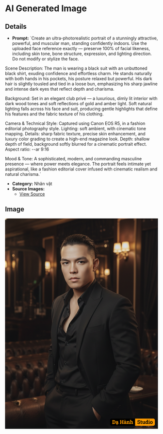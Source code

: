 # AI Generated Image

## Details
- **Prompt:** `Create an ultra-photorealistic portrait of a stunningly attractive, powerful, and muscular man, standing confidently indoors.
Use the uploaded face reference exactly — preserve 100% of facial likeness, including skin tone, bone structure, expression, and lighting direction. Do not modify or stylize the face.

Scene Description:
The man is wearing a black suit with an unbuttoned black shirt, exuding confidence and effortless charm.
He stands naturally with both hands in his pockets, his posture relaxed but powerful.
His dark hair is slightly tousled and tied in a loose bun, emphasizing his sharp jawline and intense dark eyes that reflect depth and charisma.

Background:
Set in an elegant club privé — a luxurious, dimly lit interior with dark wood tones and soft reflections of gold and amber light.
Soft natural lighting falls across his face and suit, producing gentle highlights that define his features and the fabric texture of his clothing.

Camera & Technical Style:
Captured using Canon EOS R5, in a fashion editorial photography style.
Lighting: soft ambient, with cinematic tone mapping.
Details: sharp fabric texture, precise skin enhancement, and luxury color grading to create a high-end magazine look.
Depth: shallow depth of field, background softly blurred for a cinematic portrait effect.
Aspect ratio: --ar 9:16

Mood & Tone:
A sophisticated, modern, and commanding masculine presence — where power meets elegance.
The portrait feels intimate yet aspirational, like a fashion editorial cover infused with cinematic realism and natural charisma.`
- **Category:** Nhân vật
- **Source Images:**
  - [View Source](https://raw.githubusercontent.com/lenzcomvth/Somethings/main/Models/Male/Male1.png)

## Image
![AI Generated Image](./image-2025-10-15T05-36-25-294Z-t13ss.png)